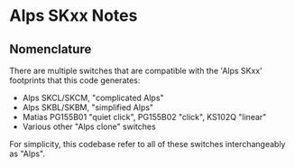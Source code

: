 # Alps SKxx Notes

## Nomenclature

There are multiple switches that are compatible with the 'Alps SKxx' footprints that
this code generates:

- Alps SKCL/SKCM, "complicated Alps"
- Alps SKBL/SKBM, "simplified Alps"
- Matias PG155B01 "quiet click", PG155B02 "click", KS102Q "linear"
- Various other "Alps clone" switches

For simplicity, this codebase refer to all of these switches interchangeably
as "Alps".
